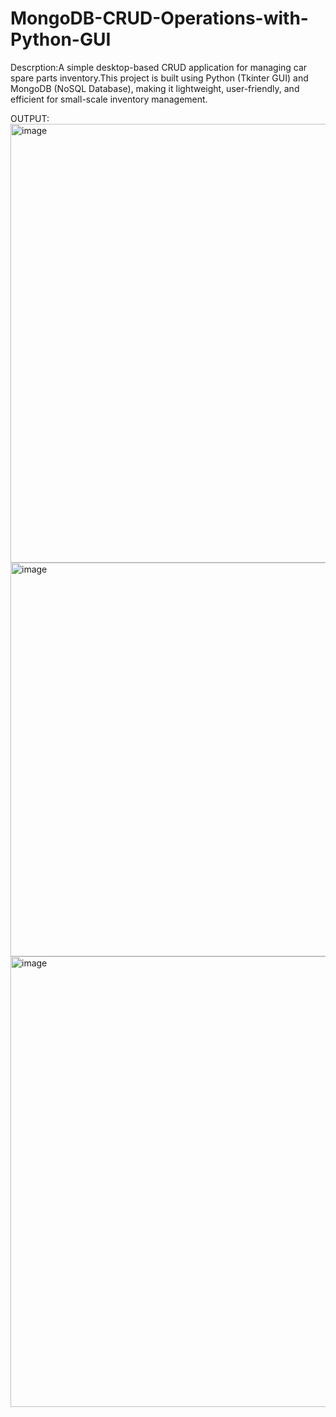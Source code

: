 # MongoDB-CRUD-Operations-with-Python-GUI

Descrption:A simple desktop-based CRUD application for managing car spare parts inventory.This project is built using Python (Tkinter GUI) and MongoDB (NoSQL Database), making it lightweight, user-friendly, and efficient for small-scale inventory management.

OUTPUT:<img width="1366" height="702" alt="image" src="https://github.com/user-attachments/assets/725fe4b5-811b-48b2-9882-b04dcd79af0e" />
<img width="801" height="630" alt="image" src="https://github.com/user-attachments/assets/7e217249-68de-40d6-bf4c-377025993a1f" />
<img width="1351" height="721" alt="image" src="https://github.com/user-attachments/assets/18721061-3a96-440c-b909-7a8cd7f1b405" />

